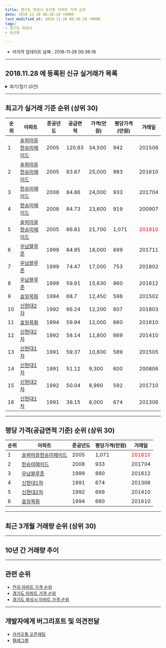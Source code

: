 ```yaml
---
title: 경기도 화성시 송산동 아파트 가격 순위
date: 2018-11-28 00:36:18 +0900
last_modified_at: 2018-11-28 00:36:18 +0900
tags:
- 경기도 화성시
- 송산동

---
```


* 마지막 업데이트 날짜 : 2018-11-28 00:36:18

---

## 2018.11.28 에 등록된 신규 실거래가 목록

<details>
<summary>펴기/접기 (0건)</summary>
<div markdown="1">

|아파트|준공년도|공급면적|가격(만원)|평당가격(만원)|거래일|
|---|---|---|---|---|---|
|없음||||||


</div>
</details>

---

## 최고가 실거래 기준 순위 (상위 30)


|순위|아파트|준공년도|공급면적|가격(만원)|평당가격(만원)|거래일|
|---|---|---|---|---|---|---|
|1|[솔뫼마을한승미메이드](https://search.naver.com/search.naver?query=%EA%B2%BD%EA%B8%B0%EB%8F%84+%ED%99%94%EC%84%B1%EC%8B%9C+%EC%86%A1%EC%82%B0%EB%8F%99+%EC%86%94%EB%AB%BC%EB%A7%88%EC%9D%84%ED%95%9C%EC%8A%B9%EB%AF%B8%EB%A9%94%EC%9D%B4%EB%93%9C)|2005|120.83|34,500|942|201506|
|2|[솔뫼마을한승미메이드](https://search.naver.com/search.naver?query=%EA%B2%BD%EA%B8%B0%EB%8F%84+%ED%99%94%EC%84%B1%EC%8B%9C+%EC%86%A1%EC%82%B0%EB%8F%99+%EC%86%94%EB%AB%BC%EB%A7%88%EC%9D%84%ED%95%9C%EC%8A%B9%EB%AF%B8%EB%A9%94%EC%9D%B4%EB%93%9C)|2005|83.87|25,000|983|201610|
|3|[한승미메이드](https://search.naver.com/search.naver?query=%EA%B2%BD%EA%B8%B0%EB%8F%84+%ED%99%94%EC%84%B1%EC%8B%9C+%EC%86%A1%EC%82%B0%EB%8F%99+%ED%95%9C%EC%8A%B9%EB%AF%B8%EB%A9%94%EC%9D%B4%EB%93%9C)|2008|84.86|24,000|933|201704|
|4|[한승미메이드](https://search.naver.com/search.naver?query=%EA%B2%BD%EA%B8%B0%EB%8F%84+%ED%99%94%EC%84%B1%EC%8B%9C+%EC%86%A1%EC%82%B0%EB%8F%99+%ED%95%9C%EC%8A%B9%EB%AF%B8%EB%A9%94%EC%9D%B4%EB%93%9C)|2008|84.73|23,600|919|200907|
|5|[솔뫼마을한승미메이드](https://search.naver.com/search.naver?query=%EA%B2%BD%EA%B8%B0%EB%8F%84+%ED%99%94%EC%84%B1%EC%8B%9C+%EC%86%A1%EC%82%B0%EB%8F%99+%EC%86%94%EB%AB%BC%EB%A7%88%EC%9D%84%ED%95%9C%EC%8A%B9%EB%AF%B8%EB%A9%94%EC%9D%B4%EB%93%9C)|2005|66.81|21,700|1,071|<span style="color:red">201810</span>|
|6|[우남블루존](https://search.naver.com/search.naver?query=%EA%B2%BD%EA%B8%B0%EB%8F%84+%ED%99%94%EC%84%B1%EC%8B%9C+%EC%86%A1%EC%82%B0%EB%8F%99+%EC%9A%B0%EB%82%A8%EB%B8%94%EB%A3%A8%EC%A1%B4)|1999|84.95|18,000|699|201711|
|7|[우남블루존](https://search.naver.com/search.naver?query=%EA%B2%BD%EA%B8%B0%EB%8F%84+%ED%99%94%EC%84%B1%EC%8B%9C+%EC%86%A1%EC%82%B0%EB%8F%99+%EC%9A%B0%EB%82%A8%EB%B8%94%EB%A3%A8%EC%A1%B4)|1999|74.47|17,000|753|201802|
|8|[우남블루존](https://search.naver.com/search.naver?query=%EA%B2%BD%EA%B8%B0%EB%8F%84+%ED%99%94%EC%84%B1%EC%8B%9C+%EC%86%A1%EC%82%B0%EB%8F%99+%EC%9A%B0%EB%82%A8%EB%B8%94%EB%A3%A8%EC%A1%B4)|1999|59.91|15,630|860|201612|
|9|[효일목화](https://search.naver.com/search.naver?query=%EA%B2%BD%EA%B8%B0%EB%8F%84+%ED%99%94%EC%84%B1%EC%8B%9C+%EC%86%A1%EC%82%B0%EB%8F%99+%ED%9A%A8%EC%9D%BC%EB%AA%A9%ED%99%94)|1994|68.7|12,450|598|201502|
|10|[신현대2차](https://search.naver.com/search.naver?query=%EA%B2%BD%EA%B8%B0%EB%8F%84+%ED%99%94%EC%84%B1%EC%8B%9C+%EC%86%A1%EC%82%B0%EB%8F%99+%EC%8B%A0%ED%98%84%EB%8C%802%EC%B0%A8)|1992|66.24|12,200|607|201803|
|11|[효일목화](https://search.naver.com/search.naver?query=%EA%B2%BD%EA%B8%B0%EB%8F%84+%ED%99%94%EC%84%B1%EC%8B%9C+%EC%86%A1%EC%82%B0%EB%8F%99+%ED%9A%A8%EC%9D%BC%EB%AA%A9%ED%99%94)|1994|59.94|12,000|660|201610|
|12|[신현대2차](https://search.naver.com/search.naver?query=%EA%B2%BD%EA%B8%B0%EB%8F%84+%ED%99%94%EC%84%B1%EC%8B%9C+%EC%86%A1%EC%82%B0%EB%8F%99+%EC%8B%A0%ED%98%84%EB%8C%802%EC%B0%A8)|1992|58.14|11,800|669|201410|
|13|[신현대1차](https://search.naver.com/search.naver?query=%EA%B2%BD%EA%B8%B0%EB%8F%84+%ED%99%94%EC%84%B1%EC%8B%9C+%EC%86%A1%EC%82%B0%EB%8F%99+%EC%8B%A0%ED%98%84%EB%8C%801%EC%B0%A8)|1991|59.37|10,600|589|201505|
|14|[신현대1차](https://search.naver.com/search.naver?query=%EA%B2%BD%EA%B8%B0%EB%8F%84+%ED%99%94%EC%84%B1%EC%8B%9C+%EC%86%A1%EC%82%B0%EB%8F%99+%EC%8B%A0%ED%98%84%EB%8C%801%EC%B0%A8)|1991|51.12|9,300|600|200806|
|15|[신현대2차](https://search.naver.com/search.naver?query=%EA%B2%BD%EA%B8%B0%EB%8F%84+%ED%99%94%EC%84%B1%EC%8B%9C+%EC%86%A1%EC%82%B0%EB%8F%99+%EC%8B%A0%ED%98%84%EB%8C%802%EC%B0%A8)|1992|50.04|8,990|592|201710|
|16|[신현대1차](https://search.naver.com/search.naver?query=%EA%B2%BD%EA%B8%B0%EB%8F%84+%ED%99%94%EC%84%B1%EC%8B%9C+%EC%86%A1%EC%82%B0%EB%8F%99+%EC%8B%A0%ED%98%84%EB%8C%801%EC%B0%A8)|1991|39.15|8,000|674|201306|


---

## 평당 가격(공급면적 기준) 순위 (상위 30)


|순위|아파트|준공년도|평당가격(만원)|거래일|
|---|---|---|---|---|
|1|[솔뫼마을한승미메이드](https://search.naver.com/search.naver?query=%EA%B2%BD%EA%B8%B0%EB%8F%84+%ED%99%94%EC%84%B1%EC%8B%9C+%EC%86%A1%EC%82%B0%EB%8F%99+%EC%86%94%EB%AB%BC%EB%A7%88%EC%9D%84%ED%95%9C%EC%8A%B9%EB%AF%B8%EB%A9%94%EC%9D%B4%EB%93%9C)|2005|1,071|<span style="color:red">201810</span>|
|2|[한승미메이드](https://search.naver.com/search.naver?query=%EA%B2%BD%EA%B8%B0%EB%8F%84+%ED%99%94%EC%84%B1%EC%8B%9C+%EC%86%A1%EC%82%B0%EB%8F%99+%ED%95%9C%EC%8A%B9%EB%AF%B8%EB%A9%94%EC%9D%B4%EB%93%9C)|2008|933|201704|
|3|[우남블루존](https://search.naver.com/search.naver?query=%EA%B2%BD%EA%B8%B0%EB%8F%84+%ED%99%94%EC%84%B1%EC%8B%9C+%EC%86%A1%EC%82%B0%EB%8F%99+%EC%9A%B0%EB%82%A8%EB%B8%94%EB%A3%A8%EC%A1%B4)|1999|860|201612|
|4|[신현대1차](https://search.naver.com/search.naver?query=%EA%B2%BD%EA%B8%B0%EB%8F%84+%ED%99%94%EC%84%B1%EC%8B%9C+%EC%86%A1%EC%82%B0%EB%8F%99+%EC%8B%A0%ED%98%84%EB%8C%801%EC%B0%A8)|1991|674|201306|
|5|[신현대2차](https://search.naver.com/search.naver?query=%EA%B2%BD%EA%B8%B0%EB%8F%84+%ED%99%94%EC%84%B1%EC%8B%9C+%EC%86%A1%EC%82%B0%EB%8F%99+%EC%8B%A0%ED%98%84%EB%8C%802%EC%B0%A8)|1992|669|201410|
|6|[효일목화](https://search.naver.com/search.naver?query=%EA%B2%BD%EA%B8%B0%EB%8F%84+%ED%99%94%EC%84%B1%EC%8B%9C+%EC%86%A1%EC%82%B0%EB%8F%99+%ED%9A%A8%EC%9D%BC%EB%AA%A9%ED%99%94)|1994|660|201610|


---

## 최근 3개월 거래량 순위 (상위 30)


<div style="width:100%;">
    <canvas id="deal_count_ranking" height="250"></canvas>
</div>


<script>
new Chart(document.getElementById("deal_count_ranking"), {
    type: 'horizontalBar',
    data: {
        labels: ['솔뫼마을한승미메이드', '우남블루존', '신현대1차', '한승미메이드', '신현대2차', '효일목화'],
        datasets: [{
            label: '실거래 수',
            data: [12, 5, 5, 4, 3, 3],
            borderColor: "rgba(255, 0, 128, 1)",
            backgroundColor: "rgba(255, 0, 128, 0.5)",
            fill: false,
        }]
    },
    options: {
        responsive: true,
        title: {
            display: true,
            text: '최근 3개월 거래량 순위'
        },
        tooltips: {
            mode: 'index',
            intersect: false,
            callbacks: {
                title: function(tooltipItems, data) {
                    return "실거래 수:";
                },
                label: function(tooltipItem, data) {
                    return data.labels[tooltipItem.index] + ": " + tooltipItem.xLabel;
                }
            }
        },
        hover: {
            mode: 'nearest',
            intersect: true
        },
        scales: {
            xAxes: [{
                display: true,
                scaleLabel: {
                    display: true,
                    labelString: '실거래 수'
                },
                ticks: {
                    suggestedMin: 0,
                }
            }],
            yAxes: [{
                display: true,
                ticks: {
                    autoSkip: false,
                    callback: function(value, index, values) {
                        if (value.length > 15)
                            return value.substr(0, 13) + "...";
                        else
                            return value;
                    }
                },
                scaleLabel: {
                    display: false,
                }
            }]
        }
    }
});

</script>


---

## 10년 간 거래량 추이


<div style="width:100%;">
    <canvas id="deal_progress" height="250"></canvas>
</div>

<script>
new Chart(document.getElementById("deal_progress"), {
    type: 'line',
    data: {
        labels: ['200811','200812','200901','200902','200903','200904','200905','200906','200907','200908','200909','200910','200911','200912','201001','201002','201003','201004','201005','201006','201007','201008','201009','201010','201011','201012','201101','201102','201103','201104','201105','201106','201107','201108','201109','201110','201111','201112','201201','201202','201203','201204','201205','201206','201207','201208','201209','201210','201211','201212','201301','201302','201303','201304','201305','201306','201307','201308','201309','201310','201311','201312','201401','201402','201403','201404','201405','201406','201407','201408','201409','201410','201411','201412','201501','201502','201503','201504','201505','201506','201507','201508','201509','201510','201511','201512','201601','201602','201603','201604','201605','201606','201607','201608','201609','201610','201611','201612','201701','201702','201703','201704','201705','201706','201707','201708','201709','201710','201711','201712','201801','201802','201803','201804','201805','201806','201807','201808','201809','201810','201811'],
        datasets: [{
            label: '실거래 수',
            pointRadius: 1,
            data: [3, 4, 4, 7, 9, 11, 13, 12, 16, 19, 19, 13, 9, 10, 5, 7, 14, 11, 9, 4, 8, 7, 9, 20, 6, 9, 18, 21, 30, 25, 18, 17, 16, 18, 23, 14, 8, 12, 8, 5, 10, 10, 7, 12, 9, 8, 15, 18, 10, 8, 5, 10, 10, 15, 12, 12, 9, 10, 9, 18, 20, 15, 8, 23, 15, 14, 7, 16, 7, 14, 12, 26, 14, 9, 15, 6, 21, 7, 11, 12, 14, 15, 9, 15, 9, 7, 10, 10, 17, 8, 11, 10, 14, 7, 7, 11, 8, 8, 10, 11, 11, 12, 16, 5, 18, 5, 11, 16, 11, 11, 12, 7, 12, 13, 10, 7, 7, 11, 14, 13, 5],
            borderColor: "rgba(255, 201, 14, 1)",
            backgroundColor: "rgba(255, 201, 14, 0.5)",
            fill: true,
        }]
    },
    options: {
        responsive: true,
        title: {
            display: true,
            text: '10년간 거래량 추이'
        },
        tooltips: {
            mode: 'index',
            intersect: false,
        },
        hover: {
            mode: 'nearest',
            intersect: true
        },
        scales: {
            xAxes: [{
                display: true,
                scaleLabel: {
                    display: true,
                    labelString: '년/월'
                }
            }],
            yAxes: [{
                display: true,
                ticks: {
                    suggestedMin: 0,
                },
                scaleLabel: {
                    display: true,
                    labelString: '실거래 수'
                }
            }]
        }
    }
});

</script>


---

## 관련 순위

- [전국 아파트 가격 순위](https://inasie.github.io/apt-ranking/전국)
- [경기도 아파트 가격 순위](https://inasie.github.io/apt-ranking/경기도)
- [경기도 화성시 아파트 가격 순위](https://inasie.github.io/apt-ranking/경기도-화성시)


---

## 개발자에게 버그리포트 및 의견전달

- [카카오톡 오픈채팅](https://open.kakao.com/o/gLJUAP4)
- [텔레그램](https://t.me/inasie)

